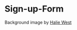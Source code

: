 # Sign-up-Form


Background image by [Halie West](https://unsplash.com/photos/green-leaf-plant-in-close-up-photography-25xggax4bSA)

